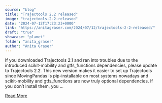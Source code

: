 ```yaml
---
source: "blog"
title: "Trajectools 2.2 released"
image: "trajectools-2-2-released"
date: "2024-07-12T17:23:23+0000"
link: "https://anitagraser.com/2024/07/12/trajectools-2-2-released/"
draft: "true"
showcase: "planet"
folder: "anita_graser"
author: "Anita Graser"
---
```


If you downloaded Trajectools 2.1 and ran into troubles due to the introduced scikit-mobility and gtfs_functions dependencies, please update to Trajectools 2.2. This new version makes it easier to set up Trajectools since MovingPandas is pip-installable on most systems nowadays and scikit-mobility and gtfs_functions are now truly optional dependencies. If you don&#8217;t install them, you &#8230;<p><a class="more-link" href="https://anitagraser.com/2024/07/12/trajectools-2-2-released/">Read More</a></p>
